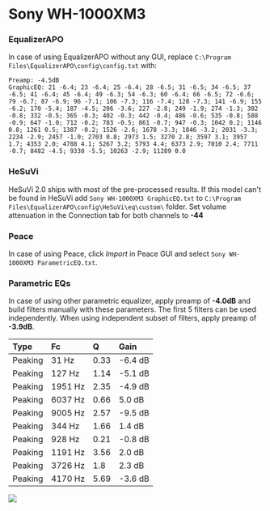 # Sony WH-1000XM3

### EqualizerAPO
In case of using EqualizerAPO without any GUI, replace `C:\Program Files\EqualizerAPO\config\config.txt`
with:
```
Preamp: -4.5dB
GraphicEQ: 21 -6.4; 23 -6.4; 25 -6.4; 28 -6.5; 31 -6.5; 34 -6.5; 37 -6.5; 41 -6.4; 45 -6.4; 49 -6.3; 54 -6.3; 60 -6.4; 66 -6.5; 72 -6.6; 79 -6.7; 87 -6.9; 96 -7.1; 106 -7.3; 116 -7.4; 128 -7.3; 141 -6.9; 155 -6.2; 170 -5.4; 187 -4.5; 206 -3.6; 227 -2.8; 249 -1.9; 274 -1.3; 302 -0.8; 332 -0.5; 365 -0.3; 402 -0.3; 442 -0.4; 486 -0.6; 535 -0.8; 588 -0.9; 647 -1.0; 712 -0.2; 783 -0.5; 861 -0.7; 947 -0.3; 1042 0.2; 1146 0.8; 1261 0.5; 1387 -0.2; 1526 -2.6; 1678 -3.3; 1846 -3.2; 2031 -3.3; 2234 -2.9; 2457 -1.0; 2703 0.8; 2973 1.5; 3270 2.8; 3597 3.1; 3957 1.7; 4353 2.0; 4788 4.1; 5267 3.2; 5793 4.4; 6373 2.9; 7010 2.4; 7711 -0.7; 8482 -4.5; 9330 -5.5; 10263 -2.9; 11289 0.0
```

### HeSuVi
HeSuVi 2.0 ships with most of the pre-processed results. If this model can't be found in HeSuVi add
`Sony WH-1000XM3 GraphicEQ.txt` to `C:\Program Files\EqualizerAPO\config\HeSuVi\eq\custom\` folder.
Set volume attenuation in the Connection tab for both channels to **-44**

### Peace
In case of using Peace, click *Import* in Peace GUI and select `Sony WH-1000XM3 ParametricEQ.txt`.

### Parametric EQs
In case of using other parametric equalizer, apply preamp of **-4.0dB** and build filters manually
with these parameters. The first 5 filters can be used independently.
When using independent subset of filters, apply preamp of **-3.9dB**.

| Type    | Fc      |    Q | Gain    |
|:--------|:--------|:-----|:--------|
| Peaking | 31 Hz   | 0.33 | -6.4 dB |
| Peaking | 127 Hz  | 1.14 | -5.1 dB |
| Peaking | 1951 Hz | 2.35 | -4.9 dB |
| Peaking | 6037 Hz | 0.66 | 5.0 dB  |
| Peaking | 9005 Hz | 2.57 | -9.5 dB |
| Peaking | 344 Hz  | 1.66 | 1.4 dB  |
| Peaking | 928 Hz  | 0.21 | -0.8 dB |
| Peaking | 1191 Hz | 3.56 | 2.0 dB  |
| Peaking | 3726 Hz | 1.8  | 2.3 dB  |
| Peaking | 4170 Hz | 5.69 | -3.6 dB |

![](https://raw.githubusercontent.com/jaakkopasanen/AutoEq/master/results/rtings/sbaf-serious/Sony%20WH-1000XM3/Sony%20WH-1000XM3.png)
